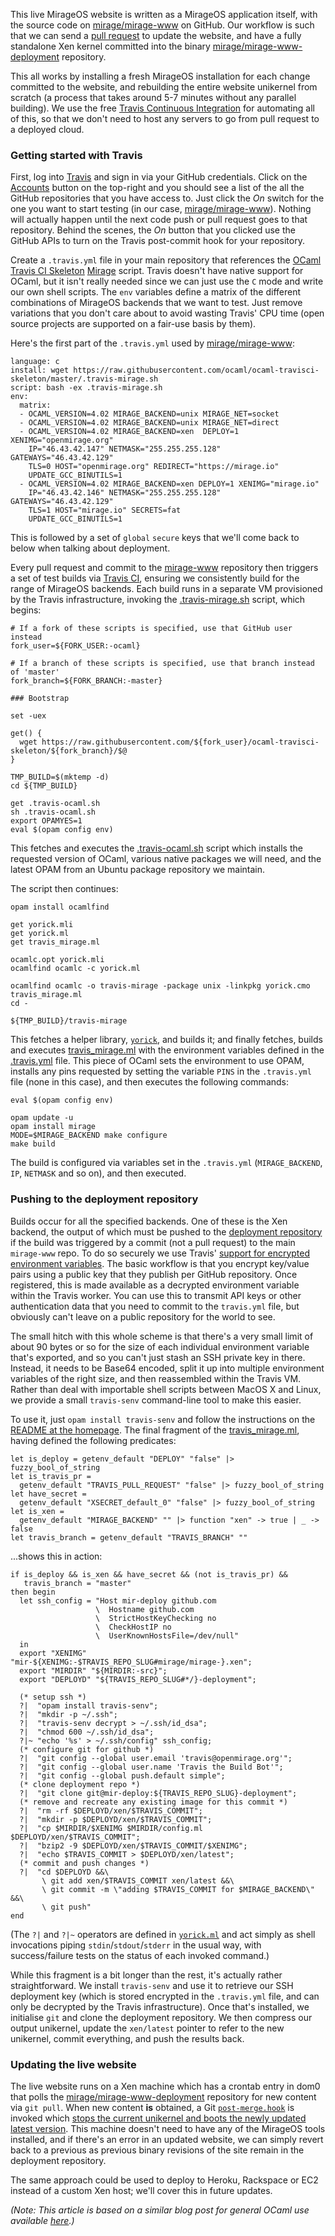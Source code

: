 This live MirageOS website is written as a MirageOS application itself, with the
source code on [mirage/mirage-www](https://github.com/mirage/mirage-www) on
GitHub. Our workflow is such that we can send a
[pull request](https://github.com/mirage/mirage-www/pulls?direction=desc&page=1&sort=created&state=closed)
to update the website, and have a fully standalone Xen kernel committed into the
binary
[mirage/mirage-www-deployment](https://github.com/mirage/mirage-www-deployment)
repository.

This all works by installing a fresh MirageOS installation for each change
committed to the website, and rebuilding the entire website unikernel from scratch
(a process that takes around 5-7 minutes without any parallel building). We use
the free [Travis Continuous Integration](http://travis-ci.org) for automating
all of this, so that we don't need to host any servers to go from pull request
to a deployed cloud.

### Getting started with Travis

First, log into [Travis](http://travis-ci.com) and sign in via your GitHub
credentials. Click on the [Accounts](https://travis-ci.org/profile) button on
the top-right and you should see a list of the all the GitHub repositories that
you have access to. Just click the _On_ switch for the one you want to start
testing (in our case,
[mirage/mirage-www](https://github.com/mirage/mirage-www)). Nothing will
actually happen until the next code push or pull request goes to that
repository. Behind the scenes, the _On_ button that you clicked use the GitHub
APIs to turn on the Travis post-commit hook for your repository.

Create a `.travis.yml` file in your main repository that references the
[OCaml Travis CI Skeleton](https://github.com/ocaml/ocaml-travisci-skeleton)
[Mirage](https://github.com/ocaml/ocaml-travisci-skeleton/blob/master/.travis-mirage.sh)
script. Travis doesn't have native support for OCaml, but it isn't really needed
since we can just use the `C` mode and write our own shell scripts. The `env`
variables define a matrix of the different combinations of MirageOS backends
that we want to test. Just remove variations that you don't care about to avoid
wasting Travis' CPU time (open source projects are supported on a fair-use basis
by them).

Here's the first part of the `.travis.yml` used by
[mirage/mirage-www](https://github.com/mirage/mirage-www):

```
language: c
install: wget https://raw.githubusercontent.com/ocaml/ocaml-travisci-skeleton/master/.travis-mirage.sh
script: bash -ex .travis-mirage.sh
env:
  matrix:
  - OCAML_VERSION=4.02 MIRAGE_BACKEND=unix MIRAGE_NET=socket
  - OCAML_VERSION=4.02 MIRAGE_BACKEND=unix MIRAGE_NET=direct
  - OCAML_VERSION=4.02 MIRAGE_BACKEND=xen  DEPLOY=1 XENIMG="openmirage.org"
    IP="46.43.42.147" NETMASK="255.255.255.128" GATEWAYS="46.43.42.129"
    TLS=0 HOST="openmirage.org" REDIRECT="https://mirage.io"
    UPDATE_GCC_BINUTILS=1
  - OCAML_VERSION=4.02 MIRAGE_BACKEND=xen DEPLOY=1 XENIMG="mirage.io"
    IP="46.43.42.146" NETMASK="255.255.255.128" GATEWAYS="46.43.42.129"
    TLS=1 HOST="mirage.io" SECRETS=fat
    UPDATE_GCC_BINUTILS=1
```

This is followed by a set of `global` `secure` keys that we'll come back to
below when talking about deployment.

Every pull request and commit to the
[mirage-www](https://github.com/mirage/mirage-www) repository then triggers a
set of test builds via [Travis CI](https://travis-ci.org/), ensuring we
consistently build for the range of MirageOS backends. Each build runs in a
separate VM provisioned by the Travis infrastructure, invoking the
[.travis-mirage.sh](https://github.com/ocaml/ocaml-travisci-skeleton/blob/master/.travis-mirage.sh)
script, which begins:

```
# If a fork of these scripts is specified, use that GitHub user instead
fork_user=${FORK_USER:-ocaml}

# If a branch of these scripts is specified, use that branch instead of 'master'
fork_branch=${FORK_BRANCH:-master}

### Bootstrap

set -uex

get() {
  wget https://raw.githubusercontent.com/${fork_user}/ocaml-travisci-skeleton/${fork_branch}/$@
}

TMP_BUILD=$(mktemp -d)
cd ${TMP_BUILD}

get .travis-ocaml.sh
sh .travis-ocaml.sh
export OPAMYES=1
eval $(opam config env)
```

This fetches and executes the
[.travis-ocaml.sh](https://github.com/ocaml/ocaml-travisci-skeleton/blob/master/.travis-ocaml.sh)
script which installs the requested version of OCaml, various native packages we
will need, and the latest OPAM from an Ubuntu package repository we maintain.

The script then continues:

```
opam install ocamlfind

get yorick.mli
get yorick.ml
get travis_mirage.ml

ocamlc.opt yorick.mli
ocamlfind ocamlc -c yorick.ml

ocamlfind ocamlc -o travis-mirage -package unix -linkpkg yorick.cmo travis_mirage.ml
cd -

${TMP_BUILD}/travis-mirage
```

This fetches a helper library,
[`yorick`](https://github.com/ocaml/ocaml-travisci-skeleton/blob/master/yorick.mli),
and builds it; and finally fetches, builds and executes
[travis_mirage.ml](https://github.com/ocaml/ocaml-travisci-skeleton/blob/master/travis_mirage.ml)
with the environment variables defined in the
[.travis.yml](https://github.com/mirage/mirage-www/blob/master/.travis.yml) file. This piece
of OCaml sets the environment to use OPAM, installs any pins requested by
setting the variable `PINS` in the `.travis.yml` file (none in this case), and
then executes the following commands:

```
eval $(opam config env)

opam update -u
opam install mirage
MODE=$MIRAGE_BACKEND make configure
make build
```

The build is configured via variables set in the `.travis.yml`
(`MIRAGE_BACKEND`, `IP`, `NETMASK` and so on), and then executed.

### Pushing to the deployment repository

Builds occur for all the specified backends. One of these is the Xen backend,
the output of which must be pushed to the
[deployment repository](https://github.com/mirage/mirage-www-deployment) if the
build was triggered by a commit (not a pull request) to the main `mirage-www`
repo. To do so securely we use Travis'
[support for encrypted environment variables](http://about.travis-ci.org/docs/user/encryption-keys/).
The basic workflow is that you encrypt key/value pairs using a public key that
they publish per GitHub repository. Once registered, this is made available as a
decrypted environment variable within the Travis worker. You can use this to
transmit API keys or other authentication data that you need to commit to the
`travis.yml` file, but obviously can't leave on a public repository for the
world to see.

The small hitch with this whole scheme is that there's a very small limit
of about 90 bytes or so for the size of each individual environment variable
that's exported, and so you can't just stash an SSH private key in there.
Instead, it needs to be Base64 encoded, split it up into multiple environment
variables of the right size, and then reassembled within the Travis VM.  Rather
than deal with importable shell scripts between MacOS X and Linux, we provide
a small `travis-senv` command-line tool to make this easier.

To use it, just `opam install travis-senv` and follow the instructions on the
[README at the homepage](https://github.com/avsm/travis-senv). The final
fragment of the
[travis_mirage.ml](https://github.com/mirage/mirage-www/blob/master/travis_mirage.ml),
having defined the following predicates:

```
let is_deploy = getenv_default "DEPLOY" "false" |> fuzzy_bool_of_string
let is_travis_pr =
  getenv_default "TRAVIS_PULL_REQUEST" "false" |> fuzzy_bool_of_string
let have_secret =
  getenv_default "XSECRET_default_0" "false" |> fuzzy_bool_of_string
let is_xen =
  getenv_default "MIRAGE_BACKEND" "" |> function "xen" -> true | _ -> false
let travis_branch = getenv_default "TRAVIS_BRANCH" ""
```

...shows this in action:

```
if is_deploy && is_xen && have_secret && (not is_travis_pr) &&
   travis_branch = "master"
then begin
  let ssh_config = "Host mir-deploy github.com
                   \  Hostname github.com
                   \  StrictHostKeyChecking no
                   \  CheckHostIP no
                   \  UserKnownHostsFile=/dev/null"
  in
  export "XENIMG" "mir-${XENIMG:-$TRAVIS_REPO_SLUG#mirage/mirage-}.xen";
  export "MIRDIR" "${MIRDIR:-src}";
  export "DEPLOYD" "${TRAVIS_REPO_SLUG#*/}-deployment";

  (* setup ssh *)
  ?|  "opam install travis-senv";
  ?|  "mkdir -p ~/.ssh";
  ?|  "travis-senv decrypt > ~/.ssh/id_dsa";
  ?|  "chmod 600 ~/.ssh/id_dsa";
  ?|~ "echo '%s' > ~/.ssh/config" ssh_config;
  (* configure git for github *)
  ?|  "git config --global user.email 'travis@openmirage.org'";
  ?|  "git config --global user.name 'Travis the Build Bot'";
  ?|  "git config --global push.default simple";
  (* clone deployment repo *)
  ?|  "git clone git@mir-deploy:${TRAVIS_REPO_SLUG}-deployment";
  (* remove and recreate any existing image for this commit *)
  ?|  "rm -rf $DEPLOYD/xen/$TRAVIS_COMMIT";
  ?|  "mkdir -p $DEPLOYD/xen/$TRAVIS_COMMIT";
  ?|  "cp $MIRDIR/$XENIMG $MIRDIR/config.ml $DEPLOYD/xen/$TRAVIS_COMMIT";
  ?|  "bzip2 -9 $DEPLOYD/xen/$TRAVIS_COMMIT/$XENIMG";
  ?|  "echo $TRAVIS_COMMIT > $DEPLOYD/xen/latest";
  (* commit and push changes *)
  ?|  "cd $DEPLOYD &&\
       \ git add xen/$TRAVIS_COMMIT xen/latest &&\
       \ git commit -m \"adding $TRAVIS_COMMIT for $MIRAGE_BACKEND\" &&\
       \ git push"
end
```

(The `?|` and `?|~` operators are defined in [`yorick.ml`](https://github.com/ocaml/ocaml-travisci-skeleton/blob/master/yorick.ml) and act simply as shell
invocations piping `stdin`/`stdout`/`stderr` in the usual way, with
success/failure tests on the status of each invoked command.)

While this fragment is a bit longer than the rest, it's actually rather
straightforward. We install `travis-senv` and use it to retrieve our SSH
deployment key (which is stored encrypted in the `.travis.yml` file, and can
only be decrypted by the Travis infrastructure). Once that's installed, we
initialise `git` and clone the deployment repository. We then compress our
output unikernel, update the `xen/latest` pointer to refer to the new unikernel,
commit everything, and push the results back.

### Updating the live website

The live website runs on a Xen machine which has a crontab entry in dom0 that
polls the
[mirage/mirage-www-deployment](http://github.com/mirage/mirage-www-deployment)
repository for new content via `git pull`. When new content __is__ obtained, a
Git [`post-merge.hook`](http://git-scm.com/docs/githooks#_post_merge) is invoked
which
[stops the current unikernel and boots the newly updated latest version](https://github.com/mirage/mirage-www-deployment/blob/master/scripts/post-merge.hook).
This machine doesn't need to have any of the MirageOS tools installed, and if
there's an error in an updated website, we can simply revert back to a previous
as previous binary revisions of the site remain in the deployment repository.

The same approach could be used to deploy to Heroku, Rackspace or EC2 instead of
a custom Xen host; we'll cover this in future updates.

*(Note: This article is based on a similar blog post for general OCaml use
 available
 [here](http://anil.recoil.org/2013/10/06/travis-secure-ssh-integration.html).)*
